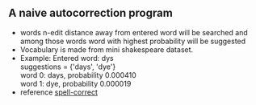 ## A naive autocorrection program
- words n-edit distance away from entered word will be searched and among those words word with highest probability will be suggested
- Vocabulary is made from mini shakespeare dataset.
- Example:
      Entered word: dys  
      suggestions =  {'days', 'dye'}  
      word 0: days, probability 0.000410  
      word 1: dye, probability 0.000019  
- reference <a href="https://norvig.com/spell-correct.html">spell-correct</a>
